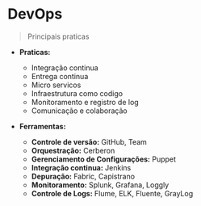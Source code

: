 # **DevOps**
> Principais praticas

- **Praticas:**
    - Integração continua
    - Entrega continua
    - Micro servicos
    - Infraestrutura como codigo
    - Monitoramento e registro de log
    - Comunicação e colaboração

- **Ferramentas:**
    - **Controle de versão:** GitHub, Team
    - **Orquestração:** Cerberon
    - **Gerenciamento de Configurações:** Puppet
    - **Integração continua:** Jenkins
    - **Depuração:** Fabric, Capistrano
    - **Monitoramento:** Splunk, Grafana, Loggly
    - **Controle de Logs:** Flume, ELK, Fluente, GrayLog

